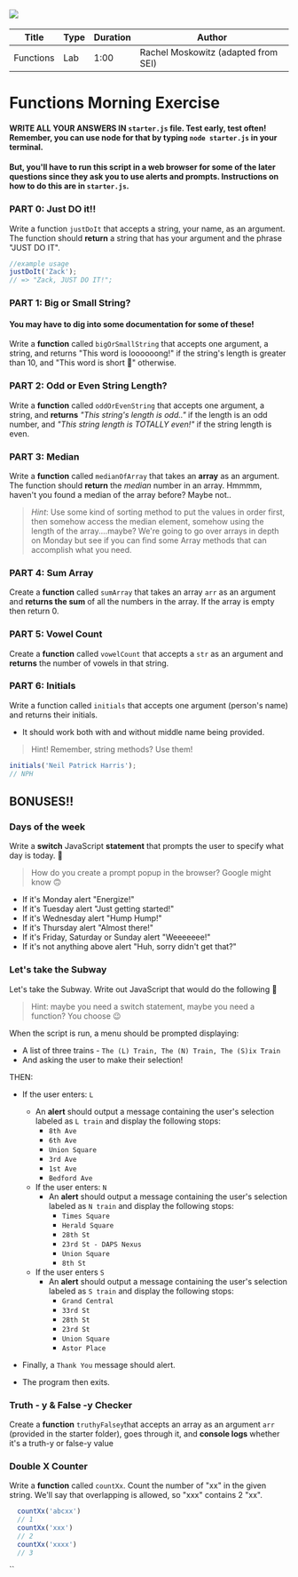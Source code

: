 
# ![](https://ga-dash.s3.amazonaws.com/production/assets/logo-9f88ae6c9c3871690e33280fcf557f33.png)

| Title | Type | Duration | Author |
| -- | -- | -- | -- |
| Functions | Lab | 1:00 | Rachel Moskowitz (adapted from SEI) |


# Functions Morning Exercise

#### WRITE ALL YOUR ANSWERS IN `starter.js` file. Test early, test often! Remember, you can use node for that by typing `node starter.js` in your terminal.

#### But, you'll have to run this script in a web browser for some of the later questions since they ask you to use alerts and prompts. Instructions on how to do this are in `starter.js`.

### PART 0: Just DO it!!
Write a function `justDoIt` that accepts a string, your name, as an argument. The function should **return** a string that has your argument and the phrase "JUST DO IT".

```javascript
//example usage
justDoIt('Zack');
// => "Zack, JUST DO IT!";
```

### PART 1: Big or Small String?

#### You may have to dig into some documentation for some of these!

Write a **function** called `bigOrSmallString` that accepts one argument, a string, and returns "This word is loooooong!" if the string's length is greater than 10, and "This word is short 😬" otherwise.

### PART 2: Odd or Even String Length?
Write a **function** called `oddOrEvenString` that accepts one argument, a string, and **returns**
*"This string's length is odd.."* if the length is an odd number, and *"This string length is TOTALLY even!"* if the string length is even.

### PART 3: Median
Write a **function** called `medianOfArray` that takes an **array** as an argument.
The function should **return** the *median* number in an array.
Hmmmm, haven't you found a median of the array before? Maybe not..
> *Hint*: Use some kind of sorting method to put the values in order first, then somehow access the median element, somehow using the length of the array....maybe? We're going to go over arrays in depth on Monday but see if you can find some Array methods that can accomplish what you need.

### PART 4: Sum Array

Create a **function** called `sumArray` that takes an array `arr` as an argument and **returns the sum** of all the numbers in the array. If the array is empty then return 0.

### PART 5: Vowel Count
Create a **function** called `vowelCount` that accepts a `str` as an argument and **returns** the number of vowels in that string.

### PART 6: Initials
Write a function called `initials` that accepts one argument (person's name) and returns their initials.
  - It should work both with and without middle name being provided.

> Hint! Remember, string methods? Use them!

```javascript
initials('Neil Patrick Harris');
// NPH
```


## BONUSES!!

###  Days of the week
Write a **switch** JavaScript **statement** that prompts the user to specify what day is today. :date:
> How do you create a prompt popup in the browser? Google might know 🙃

- If it's Monday alert "Energize!"
- If it's Tuesday alert "Just getting started!"
- If it's Wednesday alert "Hump Hump!"
- If it's Thursday alert "Almost there!"
- If it's Friday, Saturday or Sunday alert "Weeeeeee!"
- If it's not anything above alert "Huh, sorry didn't get that?"

###  Let's take the Subway
Let's take the Subway. Write out  JavaScript that would do the following :station:

> Hint: maybe you need a switch statement, maybe you need a function? You choose 😉

When the script is run, a menu should be prompted displaying:
  - A list of three trains - `The (L) Train, The (N) Train, The (S)ix Train`
  - And asking the user to make their selection!

THEN:
  - If the user enters: `L`
      - An **alert** should output a message containing the user's selection labeled as `L train` and display the following stops:
        - `8th Ave`
        - `6th Ave`
        - `Union Square`
        - `3rd Ave`
        - `1st Ave`
        - `Bedford Ave`
    - If the user enters: `N`
      - An **alert** should output a message containing the user's selection labeled as `N train` and display the following stops:
        - `Times Square`
        - `Herald Square`
        - `28th St`
        - `23rd St - DAPS Nexus`
        - `Union Square`
        - `8th St `
    - If the user enters `S`
      - An **alert** should output a message containing the user's selection labeled as `S train` and display the following stops:
        - `Grand Central`
        - `33rd St`
        - `28th St`
        - `23rd St`
        - `Union Square`
        - `Astor Place`

- Finally, a `Thank You` message should alert.
- The program then exits.

###  Truth - y & False -y Checker
Create a **function** `truthyFalsey`that accepts an array as an argument `arr` (provided in the starter folder), goes through it, and **console logs** whether it's a truth-y or false-y value

###  Double X Counter
Write a **function** called `countXx`. Count the number of "xx" in the given string. We'll say that overlapping is allowed, so "xxx" contains 2 "xx".

```javascript
  countXx('abcxx')
  // 1
  countXx('xxx')
  // 2
  countXx('xxxx')
  // 3
```

``
